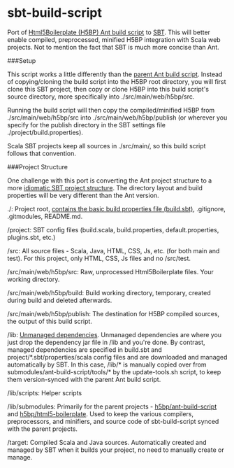 sbt-build-script
================

Port of [Html5Boilerplate (H5BP) Ant build script][1] to [SBT][0].  This will better enable compiled, preprocessed, minified H5BP integration with Scala web projects.  Not to mention the fact that SBT is much more concise than Ant.

###Setup

This script works a little differently than the [parent Ant build script][1].  Instead of copying/cloning the build script into the H5BP root directory, you will first clone this SBT project, then copy or clone H5BP into this build script's source directory, more specifically into ./src/main/web/h5bp/src.

Running the build script will then copy the compiled/minified H5BP from ./src/main/web/h5bp/src into ./src/main/web/h5bp/publish (or wherever you specify for the publish directory in the SBT settings file ./project/build.properties).

Scala SBT projects keep all sources in ./src/main/, so this build script follows that convention.

###Project Structure

One challenge with this port is converting the Ant project structure to a more [idiomatic SBT project structure][4].  The directory layout and build properties will be very different than the Ant version.

./:                         Project root, [contains the basic build properties file (build.sbt)][3], .gitignore, .gitmodules, README.md.

/project:                   SBT config files (build.scala, build.properties, default.properties, plugins.sbt, etc.)

/src:                       All source files - Scala, Java, HTML, CSS, Js, etc. (for both main and test).  For this project, only HTML, CSS, Js files and no /src/test.

/src/main/web/h5bp/src:     Raw, unprocessed Html5Boilerplate files.  Your working directory.

/src/main/web/h5bp/build:   Build working directory, temporary, created during build and deleted afterwards.

/src/main/web/h5bp/publish: The destination for H5BP compiled sources, the output of this build script.

/lib:                       [Unmanaged dependencies][5].  Unmanaged dependencies are where you just drop the dependency jar file in /lib and you're done.  By contrast, managed dependencies are specified in build.sbt and project/\*.sbt/properties/scala config files and are downloaded and managed automatically by SBT.  In this case, /lib/\* is manually copied over from submodules/ant-build-script/tools/\* by the update-tools.sh script, to keep them version-synced with the parent Ant build script.

/lib/scripts:               Helper scripts

/lib/submodules:            Primarily for the parent projects - [h5bp/ant-build-script][1] and [h5bp/html5-boilerplate][2].   Used to keep the various compilers, preprocessors, and minifiers, and source code of sbt-build-script synced with the parent projects.

/target:                    Compiled Scala and Java sources.  Automatically created and managed by SBT when it builds your project, no need to manually create or manage.


[0]:    https://github.com/harrah/xsbt
[1]:    https://github.com/h5bp/ant-build-script
[2]:    https://github.com/h5bp/html5-boilerplate
[3]:    https://github.com/harrah/xsbt/wiki/Getting-Started-Hello
[4]:    https://github.com/harrah/xsbt/wiki/Getting-Started-Directories
[5]:    https://github.com/harrah/xsbt/wiki/Getting-Started-Library-Dependencies


